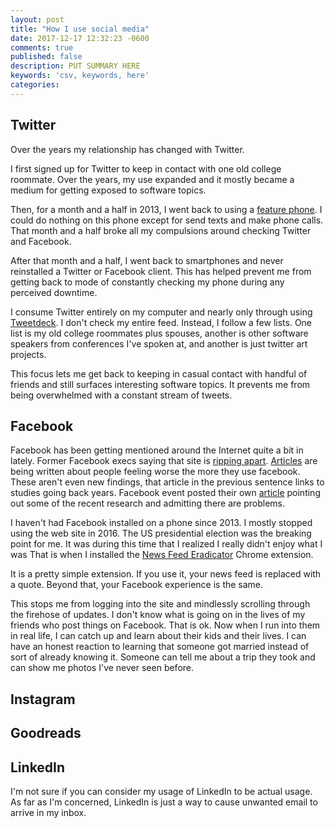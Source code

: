 ```yaml
---
layout: post
title: "How I use social media"
date: 2017-12-17 12:32:23 -0600
comments: true
published: false
description: PUT SUMMARY HERE 
keywords: 'csv, keywords, here'
categories: 
---
```




## Twitter

Over the years my relationship has changed with Twitter.

I first signed up for Twitter to keep in contact with one old college roommate. Over the years, my use expanded and it mostly became a medium for getting exposed to software topics.

Then, for a month and a half in 2013, I went back to using a [feature phone](https://en.wikipedia.org/wiki/Feature_phone). I could do nothing on this phone except for send texts and make phone calls. That month and a half broke all my compulsions around checking Twitter and Facebook.

After that month and a half, I went back to smartphones and never reinstalled a Twitter or Facebook client. This has helped prevent me from getting back to mode of constantly checking my phone during any perceived downtime.

I consume Twitter entirely on my computer and nearly only through using [Tweetdeck](https://tweetdeck.twitter.com/). I don't check my entire feed. Instead, I follow a few lists. One list is my old college roommates plus spouses, another is other software speakers from conferences I've spoken at, and another is just twitter art projects.

This focus lets me get back to keeping in casual contact with handful of friends and still surfaces interesting software topics. It prevents me from being overwhelmed with a constant stream of tweets.

## Facebook

Facebook has been getting mentioned around the Internet quite a bit in lately. Former Facebook execs saying that site is [ripping apart](https://nypost.com/2017/12/11/former-facebook-exec-social-media-is-ripping-apart-society/). [Articles](https://hbr.org/2017/04/a-new-more-rigorous-study-confirms-the-more-you-use-facebook-the-worse-you-feel) are being written about people feeling worse the more they use facebook. These aren't even new findings, that article in the previous sentence links to studies going back years. Facebook event posted their own [article](https://newsroom.fb.com/news/2017/12/hard-questions-is-spending-time-on-social-media-bad-for-us/) pointing out some of the recent research and admitting there are problems.

I haven't had Facebook installed on a phone since 2013. I mostly stopped using the web site in 2016. The US presidential election was the breaking point for me. It was during this time that I realized I really didn't enjoy what I was  That is when I installed the [News Feed Eradicator](https://chrome.google.com/webstore/detail/news-feed-eradicator-for/fjcldmjmjhkklehbacihaiopjklihlgg?hl=en) Chrome extension.

It is a pretty simple extension. If you use it, your news feed is replaced with a quote. Beyond that, your Facebook experience is the same.

This stops me from logging into the site and mindlessly scrolling through the firehose of updates. I don't know what is going on in the lives of my friends who post things on Facebook. That is ok. Now when I run into them in real life, I can catch up and learn about their kids and their lives. I can have an honest reaction to learning that someone got married instead of sort of already knowing it. Someone can tell me about a trip they took and can show me photos I've never seen before.

## Instagram

## Goodreads

## LinkedIn

I'm not sure if you can consider my usage of LinkedIn to be actual usage. As far as I'm concerned, LinkedIn is just a way to cause unwanted email to arrive in my inbox.
